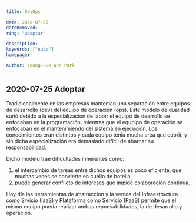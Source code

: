 ```yaml
---
title: DevOps

date: 2020-07-25
dateRemoved:
ring: "adoptar"

description:
keywords: ["nube"]
homepage:

author: Young-Suk Ahn Park
---
```


## 2020-07-25 Adoptar

Tradicionalmente en las empresas mantenian una separación entre equipos de desarrollo (dev) del
equipo de operación (ops). Este modelo de dualidad surió debido a la especializacion de labor: el
equipo de dearrollo se enfocaban en la programación, mientras que el equpipo de operación se
enfocaban en el mantenimiendo del sistema en ejecución. Los conocimientos eran distintos y cada
equipo tenia mucha area que cubrir, y sin dicha especialización era demasiado difícil de abarcar su responsabilidad.

Dicho modelo trae dificultades inherentes como:
1. el intercambio de tareas entre dichos equipos es poco eficiente, que muchas veces se convierte
en cuello de botella.
2. puede generar conflicto de intereses que impide colaboración continua.

Hoy día las herramientas de abstraccion y la venida del Infraestructura como Srvicio (IaaS) y Plataforma como Servicio (PaaS) permite que el mismo equipo pueda realizar ambas reponsabilidades, la de desarrollo y operación.

